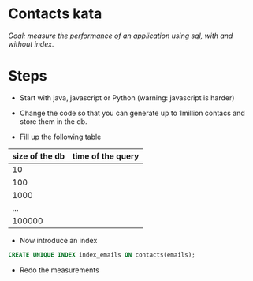 # Contacts kata

*Goal: measure the performance of an application using sql,
with and without index*.

# Steps

* Start with java, javascript or Python (warning: javascript is harder)

* Change the code so that you can generate up to 1million contacs
and store them in the db.

* Fill up the following table

| size of the db | time of the query |
|----------------|-------------------|
| 10             |                   |
| 100            |                   |
| 1000           |                   |
| ...            |                   |
| 100000         |                   |

* Now introduce an index

```sql
CREATE UNIQUE INDEX index_emails ON contacts(emails);
```

* Redo the measurements
